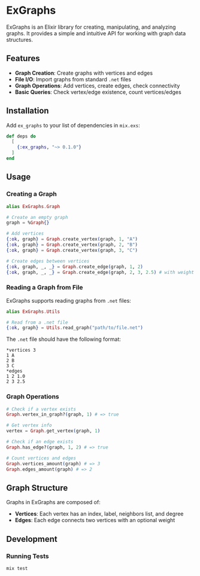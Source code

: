 # ExGraphs

ExGraphs is an Elixir library for creating, manipulating, and analyzing graphs. It provides a simple and intuitive API for working with graph data structures.

## Features

- **Graph Creation**: Create graphs with vertices and edges
- **File I/O**: Import graphs from standard `.net` files
- **Graph Operations**: Add vertices, create edges, check connectivity
- **Basic Queries**: Check vertex/edge existence, count vertices/edges

## Installation

Add `ex_graphs` to your list of dependencies in `mix.exs`:

```elixir
def deps do
  [
    {:ex_graphs, "~> 0.1.0"}
  ]
end
```

## Usage

### Creating a Graph

```elixir
alias ExGraphs.Graph

# Create an empty graph
graph = %Graph{}

# Add vertices
{:ok, graph} = Graph.create_vertex(graph, 1, "A")
{:ok, graph} = Graph.create_vertex(graph, 2, "B")
{:ok, graph} = Graph.create_vertex(graph, 3, "C")

# Create edges between vertices
{:ok, graph, _, _} = Graph.create_edge(graph, 1, 2)
{:ok, graph, _, _} = Graph.create_edge(graph, 2, 3, 2.5) # with weight
```

### Reading a Graph from File

ExGraphs supports reading graphs from `.net` files:

```elixir
alias ExGraphs.Utils

# Read from a .net file
{:ok, graph} = Utils.read_graph("path/to/file.net")
```

The `.net` file should have the following format:

```
*vertices 3
1 A
2 B
3 C
*edges
1 2 1.0
2 3 2.5
```

### Graph Operations

```elixir
# Check if a vertex exists
Graph.vertex_in_graph?(graph, 1) # => true

# Get vertex info
vertex = Graph.get_vertex(graph, 1)

# Check if an edge exists
Graph.has_edge?(graph, 1, 2) # => true

# Count vertices and edges
Graph.vertices_amount(graph) # => 3
Graph.edges_amount(graph) # => 2
```

## Graph Structure

Graphs in ExGraphs are composed of:

- **Vertices**: Each vertex has an index, label, neighbors list, and degree
- **Edges**: Each edge connects two vertices with an optional weight

## Development

### Running Tests

```bash
mix test
```